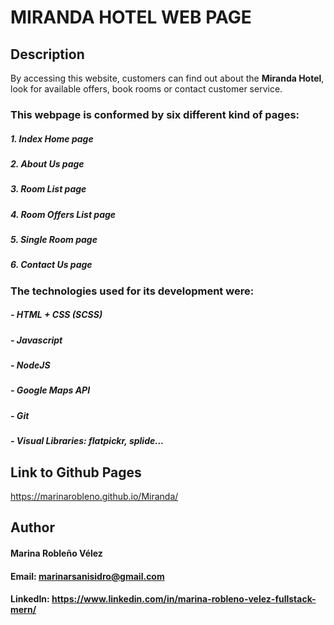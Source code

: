 # MIRANDA HOTEL WEB PAGE

## Description

By accessing this website, customers can find out about the **Miranda Hotel**, look for available offers, book rooms or contact customer service.

### This webpage is conformed by six different kind of pages:
##### 1. Index Home page
##### 2. About Us page
##### 3. Room List page
##### 4. Room Offers List page
##### 5. Single Room page
##### 6. Contact Us page

### The technologies used for its development were:
##### - HTML + CSS (SCSS)
##### - Javascript
##### - NodeJS
##### - Google Maps API
##### - Git
##### - Visual Libraries: flatpickr, splide...

## Link to Github Pages

https://marinarobleno.github.io/Miranda/
## Author
#### Marina Robleño Vélez
#### Email: marinarsanisidro@gmail.com
#### LinkedIn: https://www.linkedin.com/in/marina-robleno-velez-fullstack-mern/